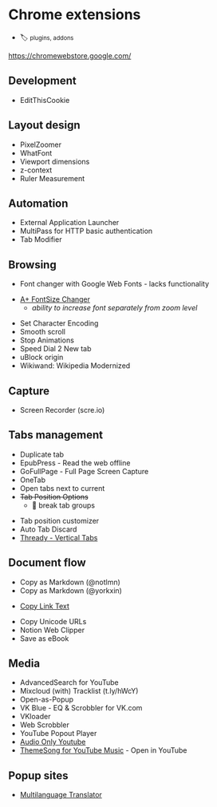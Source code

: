 # Chrome extensions

- :label: <small>plugins, addons</small>

https://chromewebstore.google.com/

## Development

* EditThisCookie

## Layout design

* PixelZoomer
* WhatFont
* Viewport dimensions
* z-context
* Ruler Measurement

## Automation

* External Application Launcher
* MultiPass for HTTP basic authentication
* Tab Modifier

## Browsing

* Font changer with Google Web Fonts - lacks functionality
- [A+ FontSize Changer](https://chromewebstore.google.com/detail/a+-fontsize-changer/ckihgechpahhpompcinglebkgcdgpkil)
	- _ability to increase font separately from zoom level_
* Set Character Encoding
* Smooth scroll
* Stop Animations
* Speed Dial 2 New tab
* uBlock origin
* Wikiwand: Wikipedia Modernized

## Capture

* Screen Recorder (scre.io)

## Tabs management

* Duplicate tab
* EpubPress - Read the web offline
* GoFullPage - Full Page Screen Capture
* OneTab
* Open tabs next to current
* ~~Tab Position Options~~
	* :fallen_leaf: break tab groups
- Tab position customizer
- Auto Tab Discard
- [Thready - Vertical Tabs](https://chromewebstore.google.com/detail/thready-vertical-tabs/aihcofnnndflfjbmlekiegncnahgmaik)

## Document flow

* Copy as Markdown (@notlmn)
* Copy as Markdown (@yorkxin)
- [Copy Link Text](https://chrome.google.com/webstore/detail/copy-link-text/loeniidbmeohdlmipbpkfmiogbcncibh)
* Copy Unicode URLs
* Notion Web Clipper
* Save as eBook

## Media

* AdvancedSearch for YouTube
* Mixcloud (with) Tracklist (t.ly/hWcY)
* Open-as-Popup
* VK Blue - EQ & Scrobbler for VK.com
* VKloader
* Web Scrobbler
* YouTube Popout Player
* [Audio Only Youtube](https://chrome.google.com/webstore/detail/audio-only-youtube/pkocpiliahoaohbolmkelakpiphnllog)
* [ThemeSong for YouTube Music](https://chromewebstore.google.com/detail/themesong-for-youtube-mus/bgfiegdbajagebogifobkhambpljbfmk) - Open in YouTube

## Popup sites

- [Multilanguage Translator](https://chromewebstore.google.com/detail/multilanguage-translator/ielooaepfhfcnmihgnabkldnpddnnldl)